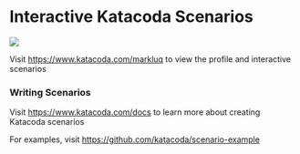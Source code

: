 # Interactive Katacoda Scenarios

[![](http://shields.katacoda.com/katacoda/markluq/count.svg)](https://www.katacoda.com/markluq "Get your profile on Katacoda.com")

Visit https://www.katacoda.com/markluq to view the profile and interactive scenarios

### Writing Scenarios
Visit https://www.katacoda.com/docs to learn more about creating Katacoda scenarios

For examples, visit https://github.com/katacoda/scenario-example
